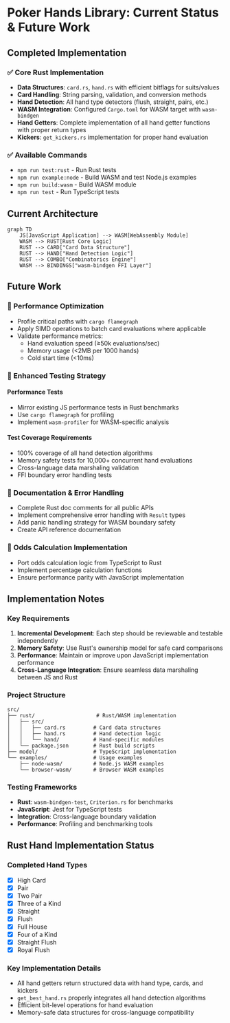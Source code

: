 # Poker Hands Library: Current Status & Future Work

## Completed Implementation

### ✅ Core Rust Implementation

- **Data Structures**: `card.rs`, `hand.rs` with efficient bitflags for suits/values
- **Card Handling**: String parsing, validation, and conversion methods
- **Hand Detection**: All hand type detectors (flush, straight, pairs, etc.)
- **WASM Integration**: Configured `Cargo.toml` for WASM target with `wasm-bindgen`
- **Hand Getters**: Complete implementation of all hand getter functions with proper return types
- **Kickers**: `get_kickers.rs` implementation for proper hand evaluation

### ✅ Available Commands

- `npm run test:rust` - Run Rust tests
- `npm run example:node` - Build WASM and test Node.js examples
- `npm run build:wasm` - Build WASM module
- `npm run test` - Run TypeScript tests

## Current Architecture

```mermaid
graph TD
    JS[JavaScript Application] --> WASM[WebAssembly Module]
    WASM --> RUST[Rust Core Logic]
    RUST --> CARD["Card Data Structure"]
    RUST --> HAND["Hand Detection Logic"]
    RUST --> COMBO["Combinatorics Engine"]
    WASM --> BINDINGS["wasm-bindgen FFI Layer"]
```

## Future Work

### 🔄 Performance Optimization

- Profile critical paths with `cargo flamegraph`
- Apply SIMD operations to batch card evaluations where applicable
- Validate performance metrics:
  - Hand evaluation speed (≥50k evaluations/sec)
  - Memory usage (<2MB per 1000 hands)
  - Cold start time (<10ms)

### 🔄 Enhanced Testing Strategy

#### Performance Tests

- Mirror existing JS performance tests in Rust benchmarks
- Use `cargo flamegraph` for profiling
- Implement `wasm-profiler` for WASM-specific analysis

#### Test Coverage Requirements

- 100% coverage of all hand detection algorithms
- Memory safety tests for 10,000+ concurrent hand evaluations
- Cross-language data marshaling validation
- FFI boundary error handling tests

### 🔄 Documentation & Error Handling

- Complete Rust doc comments for all public APIs
- Implement comprehensive error handling with `Result` types
- Add panic handling strategy for WASM boundary safety
- Create API reference documentation

### 🔄 Odds Calculation Implementation

- Port odds calculation logic from TypeScript to Rust
- Implement percentage calculation functions
- Ensure performance parity with JavaScript implementation

## Implementation Notes

### Key Requirements

1. **Incremental Development**: Each step should be reviewable and testable independently
2. **Memory Safety**: Use Rust's ownership model for safe card comparisons
3. **Performance**: Maintain or improve upon JavaScript implementation performance
4. **Cross-Language Integration**: Ensure seamless data marshaling between JS and Rust

### Project Structure

```
src/
├── rust/                    # Rust/WASM implementation
│   ├── src/
│   │   ├── card.rs         # Card data structures
│   │   ├── hand.rs         # Hand detection logic
│   │   └── hand/           # Hand-specific modules
│   └── package.json        # Rust build scripts
├── model/                  # TypeScript implementation
└── examples/               # Usage examples
    ├── node-wasm/          # Node.js WASM examples
    └── browser-wasm/       # Browser WASM examples
```

### Testing Frameworks

- **Rust**: `wasm-bindgen-test`, `Criterion.rs` for benchmarks
- **JavaScript**: Jest for TypeScript tests
- **Integration**: Cross-language boundary validation
- **Performance**: Profiling and benchmarking tools

## Rust Hand Implementation Status

### Completed Hand Types

- [x] High Card
- [x] Pair
- [x] Two Pair
- [x] Three of a Kind
- [x] Straight
- [x] Flush
- [x] Full House
- [x] Four of a Kind
- [x] Straight Flush
- [x] Royal Flush

### Key Implementation Details

- All hand getters return structured data with hand type, cards, and kickers
- `get_best_hand.rs` properly integrates all hand detection algorithms
- Efficient bit-level operations for hand evaluation
- Memory-safe data structures for cross-language compatibility
